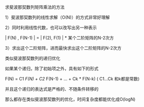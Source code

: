 求斐波那契数列矩阵乘法的方法

1）斐波那契数列的线性求解（O(N)）的方式非常好理解

2）同时利用线性代数，也可以改写出另一种表示

 | F(N) , F(N-1) | = | F(2), F(1) |  *  某个二阶矩阵的N-2次方

3）求出这个二阶矩阵，进而最快求出这个二阶矩阵的N-2次方

类似斐波那契数列的递归优化

如果某个递归，除了初始项之外，具有如下的形式

F(N) = C1 *F(N) + C2* F(N-1) + … + Ck * F(N-k) ( C1…Ck 和k都是常数)

并且这个递归的表达式是严格的、不随条件转移的

那么都存在类似斐波那契数列的优化，时间复杂度都能优化成O(logN)
